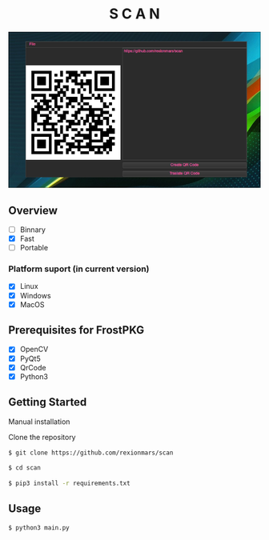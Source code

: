 <h1 align="center">S C A N</h1>

<img src="thumbnail/swappy-20230707_162209.png" alt="Main banner" >

## Overview
- [ ] Binnary
- [x] Fast
- [ ] Portable
### Platform suport (in current version)
- [x] Linux
- [X] Windows
- [X] MacOS

## Prerequisites for FrostPKG
- [x] OpenCV
- [x] PyQt5
- [x] QrCode
- [x] Python3

## Getting Started
Manual installation

Clone the repository
```sh
$ git clone https://github.com/rexionmars/scan
```
```sh
$ cd scan
```
```sh
$ pip3 install -r requirements.txt
```

## Usage

```sh
$ python3 main.py
```
